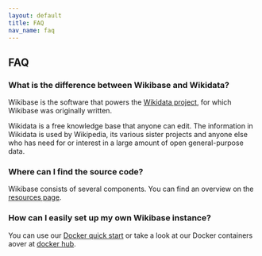 ```yaml
---
layout: default
title: FAQ
nav_name: faq
---
```


## FAQ

### What is the difference between Wikibase and Wikidata?

Wikibase is the software that powers the [Wikidata project](https://www.wikidata.org/), for which Wikibase was originally written. 

Wikidata is a free knowledge base that anyone can edit. The information in Wikidata is used by Wikipedia, its various sister projects and anyone else who has need for or interest in a large amount of open general-purpose data.

### Where can I find the source code?

Wikibase consists of several components. You can find an overview on the [resources page]({{site.url}}/resources).

### How can I easily set up my own Wikibase instance?

You can use our [Docker quick start]({{site.url}}/docker) or take a look at our Docker containers aover at [docker hub](https://hub.docker.com/r/wikibase/).

